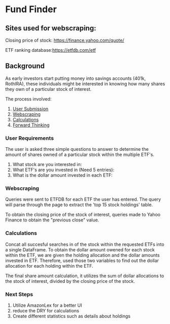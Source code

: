# Fund Finder



## Sites used for webscraping:
Closing price of stock: https://finance.yahoo.com/quote/

ETF ranking database:https://etfdb.com/etf


## Background

As early investors start putting money into savings accounts (401k, RothIRA), these individuals might be interested in knowing how many shares they own of a particular stock of interest. 

The process involved:

1. [User Submission](#User-Requirements) 
2. [Webscraping](#Webscraping)
3. [Calculations](#Calculations)
4. [Forward Thinking](#Next-Steps)


### User Requirements

The user is asked three simple questions to answer to determine the amount of shares owned of a particular stock within the multiple ETF's. 

1. What stock are you interested in:
2. What ETF's are you invested in (Need 5 entries):
3. What is the dollar amount invested in each ETF:


### Webscraping 

Queries were sent to ETFDB for each ETF the user has entered. The query will parse through the page to extract the 'top 15 stock holdings' table. 

To obtain the closing price of the stock of interest, queries made to Yahoo Finance to obtain the "previous close" value.

### Calculations

Concat all succesful searches in of the stock within the requested ETFs into a single DataFrame. To obtain the dollar amount owened for each stock within the ETF, we are given the holding allocation and the dollar amounts invested in ETF. Therefore, used those two variables to find out the dollar allocation for each holding within the ETF.

The final share amount calculation, it utilizes the sum of dollar allocations to the stock of interest, divided by the closing price of the stock.


### Next Steps

1. Utilize AmazonLex for a better UI
2. reduce the DRY for calculations
3. Create different statistics such as details about holdings